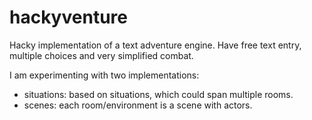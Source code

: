 hackyventure
============

Hacky implementation of a text adventure engine. Have free text entry, multiple choices and very simplified combat.

I am experimenting with two implementations:

* situations: based on situations, which could span multiple rooms.
* scenes: each room/environment is a scene with actors.
